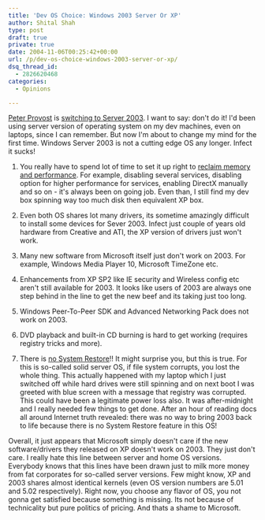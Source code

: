 ```yaml
---
title: 'Dev OS Choice: Windows 2003 Server Or XP'
author: Shital Shah
type: post
draft: true
private: true
date: 2004-11-06T00:25:42+00:00
url: /p/dev-os-choice-windows-2003-server-or-xp/
dsq_thread_id:
  - 2826620468
categories:
  - Opinions

---
```

[Peter Provost][1] is [switching to Server 2003][2]. I want to say: don't do it! I'd been using server version of operating system on my dev machines, even on laptops, since I can remember. But now I'm about to change my mind for the first time. Windows Server 2003 is not a cutting edge OS any longer. Infect it sucks!

1. You really have to spend lot of time to set it up right to [reclaim memory and performance][3]. For example, disabling several services, disabling option for higher performance for services, enabling DirectX manually and so on - it's always been on going job. Even than, I still find my dev box spinning way too much disk then equivalent XP box.

2. Even both OS shares lot many drivers, its sometime amazingly difficult to install some devices for Sever 2003. Infect just couple of years old hardware from Creative and ATI, the XP version of drivers just won't work.

3. Many new software from Microsoft itself just don't work on 2003. For example, Windows Media Player 10, Microsoft TimeZone etc.

4. Enhancements from XP SP2 like IE security and Wireless config etc aren't still available for 2003. It looks like users of 2003 are always one step behind in the line to get the new beef and its taking just too long.

5. Windows Peer-To-Peer SDK and Advanced Networking Pack does not work on 2003.

6. DVD playback and built-in CD burning is hard to get working (requires registry tricks and more).

7. There is [no System Restore][4]!! It might surprise you, but this is true. For this is so-called solid server OS, if file system corrupts, you lost the whole thing. This actually happened with my laptop which I just switched off while hard drives were still spinning and on next boot I was greeted with blue screen with a message that registry was corrupted. This could have been a legitimate power loss also. It was after-midnight and I really needed few things to get done. After an hour of reading docs all around Internet truth revealed: there was no way to bring 2003 back to life because there is no System Restore feature in this OS!

Overall, it just appears that Microsoft simply doesn't care if the new software/drivers they released on XP doesn't work on 2003. They just don't care. I really hate this line between server and home OS versions. Everybody knows that this lines have been drawn just to milk more money from fat corporates for so-called server versions. Few might know, XP and 2003 shares almost identical kernels (even OS version numbers are 5.01 and 5.02 respectively). Right now, you choose any flavor of OS, you not gonna get satisfied because something is missing. Its not because of technicality but pure politics of pricing. And thats a shame to Microsoft.

 [1]: http://www.peterprovost.org/
 [2]: http://www.peterprovost.org/archive/2004/11/04/2067.aspx
 [3]: http://www.msfn.org/win2k3/
 [4]: http://www.msfn.org/win2k3/sysrestore.htm